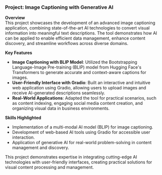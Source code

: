 ### Project: Image Captioning with Generative AI  

**Overview**  
This project showcases the development of an advanced image captioning application, combining state-of-the-art AI technologies to convert visual information into meaningful text descriptions. The tool demonstrates how AI can be applied to enable efficient data management, enhance content discovery, and streamline workflows across diverse domains.  

**Key Features**  
- **Image Captioning with BLIP Model**: Utilized the Bootstrapping Language-Image Pre-training (BLIP) model from Hugging Face's Transformers to generate accurate and context-aware captions for images.  
- **User-Friendly Interface with Gradio**: Built an interactive and intuitive web application using Gradio, allowing users to upload images and receive AI-generated descriptions seamlessly.  
- **Real-World Applications**: Adapted the tool for practical scenarios, such as content indexing, engaging social media content creation, and organizing visual data in business environments.  

**Skills Highlighted**  
- Implementation of a multi-modal AI model (BLIP) for image captioning.  
- Development of web-based AI tools using Gradio for accessible user interaction.  
- Application of generative AI for real-world problem-solving in content management and discovery.  

This project demonstrates expertise in integrating cutting-edge AI technologies with user-friendly interfaces, creating practical solutions for visual content processing and management.  
